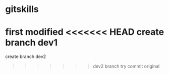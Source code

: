 # gitskills
first modified
<<<<<<< HEAD
create branch dev1
=======
create branch dev2
>>>>>>> dev2
branch try commit original
